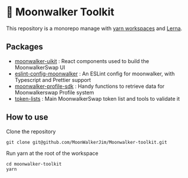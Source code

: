 # 🌙 Moonwalker Toolkit

This repository is a monorepo manage with [yarn workspaces](https://classic.yarnpkg.com/en/docs/workspaces/) and [Lerna](https://lerna.js.org/).

## Packages

- [moonwalker-uikit](https://github.com/MoonWalkerJim/Moonwalker-toolkit/tree/main/packages/moonwalker-uikit) : React components used to build the MoonwalkerSwap UI
- [eslint-config-moonwalker](https://github.com/MoonWalkerJim/Moonwalker-toolkit/tree/main/packages/eslint-config-moonwalker) : An ESLint config for moonwalker, with Typescript and Prettier support
- [moonwalker-profile-sdk](https://github.com/MoonWalkerJim/Moonwalker-toolkit/tree/main/packages/moonwalker-profile-sdk) : Handy functions to retrieve data for Moonwalkerswap Profile system
- [token-lists](https://github.com/MoonWalkerJim/Moonwalker-toolkit/tree/main/packages/token-lists) : Main MoonwalkerSwap token list and tools to validate it

## How to use

Clone the repository

```
git clone git@github.com/MoonWalkerJim/Moonwalker-toolkit.git
```

Run yarn at the root of the workspace

```
cd moonwalker-toolkit
yarn
```

